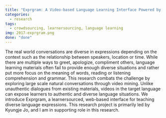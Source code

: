 ```yaml
---
title: "Exprgram: A Video-based Language Learning Interface Powered by Learnersourced Video Annotations"
categories:
  - research
tags:
  - crowdsourcing, learnersourcing, language learning
img: 2017-exprgram.png
done: "done"
---
```

The real world conversations are diverse in expressions depending on the context such as the relationship between speakers, location or time. While there are multiple ways to greet, apologize, compliment others, language learning materials often fail to provide enough diverse situations and rather put more focus on the meaning of words, reading or listening comprehension and grammar. This research combats the challenge by exploring large scale natural conversations through video mining. Unlike unauthentic dialogues from existing materials, videos in the target language can expose learners to authentic and diverse language situations. We introduce Exprgram, a learnersourced, web-based interface for teaching diverse language expressions. This research project is primarily led by Kyungje Jo, and I am in supporting role in this research.
